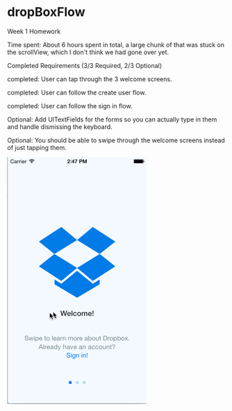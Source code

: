 dropBoxFlow
===========

Week 1 Homework

Time spent: About 6 hours spent in total, a large chunk of that was stuck on the scrollView, which I don't think we had gone over yet.

Completed Requirements (3/3 Required, 2/3 Optional)

  completed: User can tap through the 3 welcome screens.
  
  completed: User can follow the create user flow.
  
  completed: User can follow the sign in flow.
  
  Optional:  Add UITextFields for the forms so you can actually type in them and handle dismissing the keyboard.
  
  Optional: You should be able to swipe through the welcome screens instead of just tapping them.
  

![alt tag](dropboxgif.gif)
